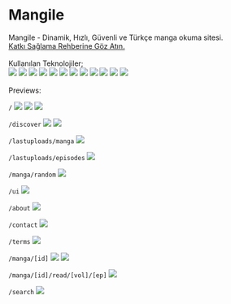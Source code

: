 # Mangile
Mangile - Dinamik, Hızlı, Güvenli ve Türkçe manga okuma sitesi.<br/>
<a href="https://github.com/falsisdev/mangile/blob/master/CONTRIBUTING.md">Katkı Sağlama Rehberine Göz Atın.</a>
<br/><br/>
Kullanılan Teknolojiler;<br/>
<img src="https://img.shields.io/badge/TailwindCSS-323330?style=for-the-badge&logo=tailwindcss"> <img src="https://img.shields.io/badge/JavaScript-323330?style=for-the-badge&logo=javascript"> <img src="https://img.shields.io/badge/Nodejs-323330?style=for-the-badge&logo=node.js"> <img src="https://img.shields.io/badge/NPM-323330?style=for-the-badge&logo=npm"> <img src="https://img.shields.io/badge/TypeScript-323330?style=for-the-badge&logo=typescript"> <img src="https://img.shields.io/badge/Vue3-323330?style=for-the-badge&logo=vue.js"> <img src="https://img.shields.io/badge/Nuxt3-323330?style=for-the-badge&logo=nuxt.js"> <img src="https://img.shields.io/badge/GIT-323330?style=for-the-badge&logo=git"> <img src="https://img.shields.io/badge/Github-323330?style=for-the-badge&logo=github"> <img src="https://img.shields.io/badge/Visual%20Studio%20Code-323330?style=for-the-badge&logo=visualstudiocode&logoColor=blue"> <img src="https://img.shields.io/badge/Firefox-323330?style=for-the-badge&logo=firefox"> <img src="https://img.shields.io/badge/Windows%2011%20Pro-323330?style=for-the-badge&logo=windows11&logoColor=blue">
<br/><br/>
Previews:

`/`
<img src="https://cdn.discordapp.com/attachments/775822548519616562/1069526535486320640/image.png">
<img src="https://cdn.discordapp.com/attachments/775822548519616562/1069242953379360838/image.png">
<img src="https://cdn.discordapp.com/attachments/775822548519616562/1069243018906976307/image.png">

`/discover`
<img src="https://cdn.discordapp.com/attachments/775822548519616562/1069526766504394752/image.png">
<img src="https://cdn.discordapp.com/attachments/775822548519616562/1069620308207743046/image.png">

`/lastuploads/manga`
<img src="https://cdn.discordapp.com/attachments/775822548519616562/1069526923132276817/image.png">

`/lastuploads/episodes`
<img src="https://cdn.discordapp.com/attachments/775822548519616562/1069957172471009383/image.png">

`/manga/random`
<img src="https://cdn.discordapp.com/attachments/775822548519616562/1069527120092602368/image.png">

`/ui`
<img src="https://cdn.discordapp.com/attachments/775822548519616562/1069527194977706056/image.png">

`/about`
<img src="https://cdn.discordapp.com/attachments/775822548519616562/1069527310644019250/image.png">

`/contact`
<img src="https://cdn.discordapp.com/attachments/775822548519616562/1069527369670467624/image.png">

`/terms`
<img src="https://cdn.discordapp.com/attachments/775822548519616562/1069527501572952114/image.png">

`/manga/[id]`
<img src="https://cdn.discordapp.com/attachments/775822548519616562/1070664814143221781/image.png">
<img src="https://cdn.discordapp.com/attachments/775822548519616562/1070665178380767273/image.png">

`/manga/[id]/read/[vol]/[ep]`
<img src="https://cdn.discordapp.com/attachments/775822548519616562/1069528086904840203/image.png">

`/search`
<img src="https://cdn.discordapp.com/attachments/775822548519616562/1069528235550973962/image.png">
